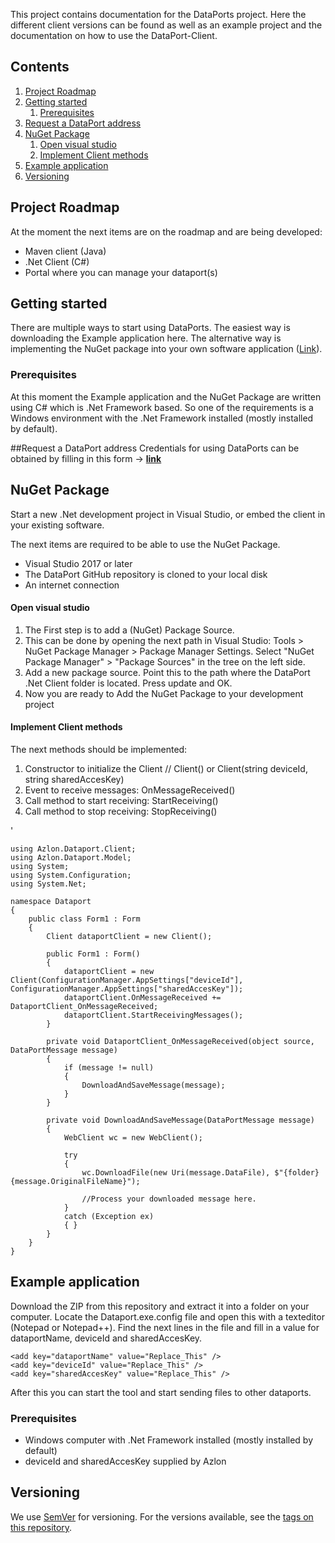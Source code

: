 
This project contains documentation for the DataPorts project. 
Here the different client versions can be found as well as an example project and the documentation on how to use the DataPort-Client.


## Contents
1. [Project Roadmap](#project-roadmap)
1. [Getting started](#getting-started)
	1. [Prerequisites](#prerequisites)
2. [Request a DataPort address](#request-a-dataport-address)
1. [NuGet Package](#nuget-package)
	1. [Open visual studio](#open-visual-studio)
	1. [Implement Client methods](#implement-client-methods)
1. [Example application](#example-application)
1. [Versioning](#versioning)


## Project Roadmap
At the moment the next items are on the roadmap and are being developed:

-	Maven client (Java)
-	.Net Client (C#) 
-	Portal where you can manage your dataport(s)


## Getting started
There are multiple ways to start using DataPorts.
The easiest way is downloading the Example application here.
The alternative way is implementing the NuGet package into your own software application ([Link](#nuget-package)).

### Prerequisites
At this moment the Example application and the NuGet Package are written using C# which is .Net Framework based.
So one of the requirements is a Windows environment with the .Net Framework installed (mostly installed by default).


##Request a DataPort address
Credentials for using DataPorts can be obtained by filling in this form -> [**link**](https://forms.gle/gCzUSkhMFaisPvkBA )


## NuGet Package
Start a new .Net development project in Visual Studio, or embed the client in your existing software.



The next items are required to be able to use the NuGet Package.

- Visual Studio 2017 or later
- The DataPort GitHub repository is cloned to your local disk
- An internet connection

#### Open visual studio ####

1. The First step is to add a (NuGet) Package Source.
1. This can be done by opening the next path in Visual Studio: Tools > NuGet Package Manager > Package Manager Settings. Select "NuGet Package Manager" > "Package Sources" in the tree on the left side.
1. Add a new package source. Point this to the path where the DataPort .Net Client folder is located. Press update and OK.
1. Now you are ready to Add the NuGet Package to your development project


#### Implement Client methods ####

The next methods should be implemented:

1.	Constructor to initialize the Client // Client() or Client(string deviceId, string sharedAccesKey)
1.	Event to receive messages: OnMessageReceived()
1.	Call method to start receiving: StartReceiving()
1.	Call method to stop receiving: StopReceiving()




'

	using Azlon.Dataport.Client;
	using Azlon.Dataport.Model;
	using System;
	using System.Configuration;
	using System.Net;
	
	namespace Dataport
	{
	    public class Form1 : Form
	    {
	        Client dataportClient = new Client();
	
	        public Form1 : Form()
	        {
	            dataportClient = new Client(ConfigurationManager.AppSettings["deviceId"], ConfigurationManager.AppSettings["sharedAccesKey"]);
	            dataportClient.OnMessageReceived += DataportClient_OnMessageReceived;
	            dataportClient.StartReceivingMessages();
	        }
	
	        private void DataportClient_OnMessageReceived(object source, DataPortMessage message)
	        {
	            if (message != null)
	            {
	                DownloadAndSaveMessage(message);
	            }
	        }
	
	        private void DownloadAndSaveMessage(DataPortMessage message)
	        {
	            WebClient wc = new WebClient();
	
	            try
	            {
	                wc.DownloadFile(new Uri(message.DataFile), $"{folder}{message.OriginalFileName}");

					//Process your downloaded message here.
	            }
	            catch (Exception ex)
	            { }
	        }
	    }
	} 


## Example application
Download the ZIP from this repository and extract it into a folder on your computer.
Locate the Dataport.exe.config file and open this with a texteditor (Notepad or Notepad++).
Find the next lines in the file and fill in a value for dataportName, deviceId and sharedAccesKey.

	<add key="dataportName" value="Replace_This" />
    <add key="deviceId" value="Replace_This" /> 
    <add key="sharedAccesKey" value="Replace_This" />

After this you can start the tool and start sending files to other dataports.

### Prerequisites
- Windows computer with .Net Framework installed (mostly installed by default)
- deviceId and sharedAccesKey supplied by Azlon



## Versioning

We use [SemVer](http://semver.org/) for versioning. For the versions available, see the [tags on this repository](https://github.com/FcAalst/DataPorts/tags).
